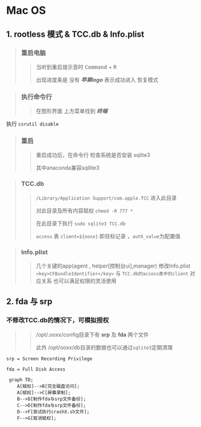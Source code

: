 # Mac OS
## 1. rootless 模式 & TCC.db  & Info.plist
> ### 重启电脑 
>>当听到重启提示音时 <kbd>Command</kbd> + <kbd>R</kbd>
>>
>>出现进度条是 没有 ***苹果logo***  表示成功进入 恢复模式

> ### 执行命令行
>> 在图形界面 上方菜单找到 ***终端***
>> 
执行 
`csrutil disable`

> ### 重启
>> 重启成功后，在命令行 检查系统是否安装 sqlite3
>> 
>> 其中anaconda兼容sqllite3

> ### TCC.db
>> `/Library/Application Support/com.apple.TCC` 进入此目录
>> 
>> 对此目录及所有内容赋权 `chmod -R 777 *`
>> 
>> 在此目录下执行 `sudo sqlite3 TCC.db`
>> 
>> `access` 表 `client=${ooxx}` 即目标记录 ，`auth_value`为配置值

> ### Info.plist
>> 几个关键的app(agent , helper[控制台ui],manager)
>> 修改Info.plist `<key>CFBundleIdentifier</key>` 与 `TCC.db的access表中的client` 对应关系
>> 也可以满足权限的灵活使用

## 2. fda  与 srp
### 不修改TCC.db的情况下，可模拟授权
>> /opt/.ooxx/config目录下有
**srp** 及 **fda** 两个文件
>>
>> 此外 /opt/ooxx/db目录的数据也可以通过`sqlite3`定期清理
>> 
`srp = Screen Recording Privilege`
>> 
`fda = Full Disk Access`

```mermaid
 graph TD;
    A[赋权]-->B[完全磁盘访问];
    A[赋权]-->C[屏幕录制];
    B-->D[制作fda与srp文件备份];
    C-->D[制作fda与srp文件备份];
    D-->F[尝试执行crashX.sh文件];
    F-->G[取消赋权];
```
